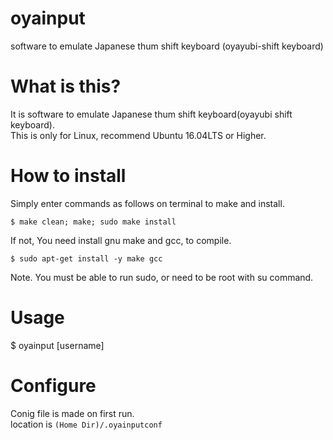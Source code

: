 # oyainput
software to emulate Japanese thum shift keyboard (oyayubi-shift keyboard)


# What is this?
It is software to emulate Japanese thum shift keyboard(oyayubi shift keyboard).  
This is only for Linux, recommend Ubuntu 16.04LTS or Higher.


# How to install
Simply enter commands as follows on terminal to make and install.

    $ make clean; make; sudo make install

If not, You need install gnu make and gcc, to compile.

    $ sudo apt-get install -y make gcc

Note. You must be able to run sudo, or need to be root with su command.


# Usage

  $ oyainput [username]


# Configure
Conig file is made on first run.   
location is  `(Home Dir)/.oyainputconf`
